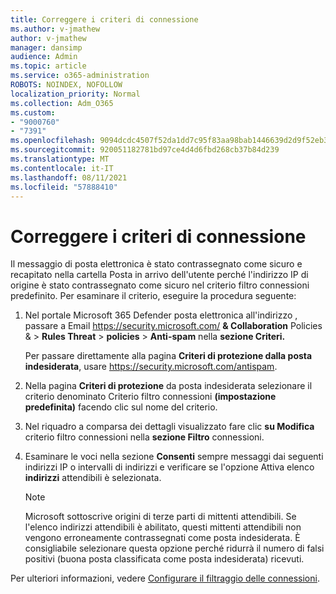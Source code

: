 ```yaml
---
title: Correggere i criteri di connessione
ms.author: v-jmathew
author: v-jmathew
manager: dansimp
audience: Admin
ms.topic: article
ms.service: o365-administration
ROBOTS: NOINDEX, NOFOLLOW
localization_priority: Normal
ms.collection: Adm_O365
ms.custom:
- "9000760"
- "7391"
ms.openlocfilehash: 9094dcdc4507f52da1dd7c95f83aa98bab1446639d2d9f52eb3a7bc849dc183c
ms.sourcegitcommit: 920051182781bd97ce4d4d6fbd268cb37b84d239
ms.translationtype: MT
ms.contentlocale: it-IT
ms.lasthandoff: 08/11/2021
ms.locfileid: "57888410"
---
```

# <a name="fix-connection-policy"></a>Correggere i criteri di connessione

Il messaggio di posta elettronica è stato contrassegnato come sicuro e recapitato nella cartella Posta in arrivo dell'utente perché l'indirizzo IP di origine è stato contrassegnato come sicuro nel criterio filtro connessioni predefinito. Per esaminare il criterio, eseguire la procedura seguente:

1. Nel portale Microsoft 365 Defender posta elettronica all'indirizzo , passare a Email <https://security.microsoft.com/> **& Collaboration** Policies & \> **Rules Threat** \> **policies** \> **Anti-spam** nella **sezione Criteri.**

   Per passare direttamente alla pagina **Criteri di protezione dalla posta indesiderata**, usare <https://security.microsoft.com/antispam>.

2. Nella pagina **Criteri di protezione** da posta indesiderata selezionare il criterio denominato Criterio filtro connessioni **(impostazione predefinita)** facendo clic sul nome del criterio.

3. Nel riquadro a comparsa dei dettagli visualizzato fare clic **su Modifica** criterio filtro connessioni nella **sezione Filtro** connessioni.

4. Esaminare le voci nella sezione **Consenti** sempre messaggi dai seguenti indirizzi IP o intervalli di indirizzi e verificare se l'opzione Attiva elenco **indirizzi** attendibili è selezionata.

   > [!NOTE]
   > Microsoft sottoscrive origini di terze parti di mittenti attendibili. Se l'elenco indirizzi attendibili è abilitato, questi mittenti attendibili non vengono erroneamente contrassegnati come posta indesiderata. È consigliabile selezionare questa opzione perché ridurrà il numero di falsi positivi (buona posta classificata come posta indesiderata) ricevuti.

Per ulteriori informazioni, vedere [Configurare il filtraggio delle connessioni](https://docs.microsoft.com/microsoft-365/security/office-365-security/configure-the-connection-filter-policy).
